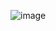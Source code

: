 ![image](https://github.com/DeeruReddy/futurense-internship/assets/115466624/9aac60f4-ed8f-477a-9dd5-84f34cf77fb9)
